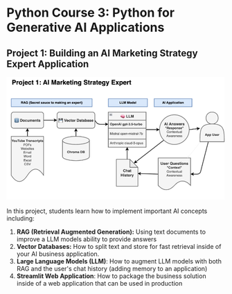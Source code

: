 # Python Course 3: Python for Generative AI Applications

## Project 1: Building an AI Marketing Strategy Expert Application

![Course Project 1 Diagram](/img/ai_course_project_1.jpg)

In this project, students learn how to implement important AI concepts including:

1. **RAG (Retrieval Augmented Generation):** Using text documents to improve a LLM models ability to provide answers
2. **Vector Databases:** How to split text and store for fast retrieval inside of your AI business application. 
3. **Large Language Models (LLM)**: How to augment LLM models with both RAG and the user's chat history (adding memory to an application)
4. **Streamlit Web Application**: How to package the business solution inside of a web application that can be used in production
